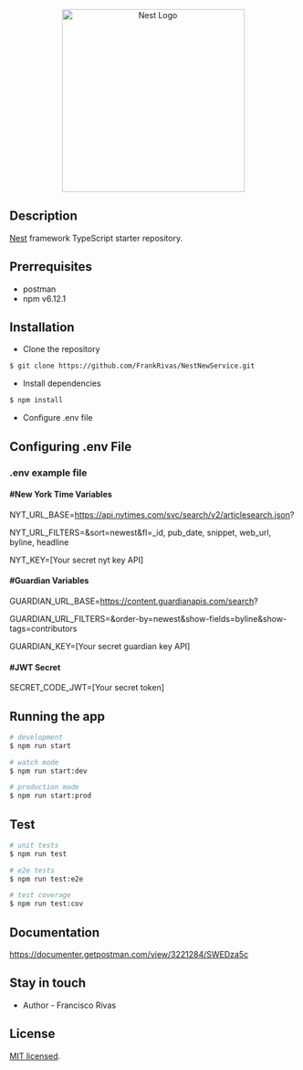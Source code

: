 <p align="center">
  <a href="http://nestjs.com/" target="blank"><img src="https://nestjs.com/img/logo_text.svg" width="320" alt="Nest Logo" /></a>
</p>

## Description

[Nest](https://github.com/nestjs/nest) framework TypeScript starter repository.

## Prerrequisites

- postman
- npm v6.12.1

## Installation

- Clone the repository

```bash
$ git clone https://github.com/FrankRivas/NestNewService.git
```

- Install dependencies

```bash
$ npm install
```

- Configure .env file

## Configuring .env File

### .env example file

#### #New York Time Variables

NYT_URL_BASE=https://api.nytimes.com/svc/search/v2/articlesearch.json?

NYT_URL_FILTERS=&sort=newest&fl=\_id, pub_date, snippet, web_url, byline, headline

NYT_KEY=[Your secret nyt key API]

#### #Guardian Variables

GUARDIAN_URL_BASE=https://content.guardianapis.com/search?

GUARDIAN_URL_FILTERS=&order-by=newest&show-fields=byline&show-tags=contributors

GUARDIAN_KEY=[Your secret guardian key API]

#### #JWT Secret

SECRET_CODE_JWT=[Your secret token]

## Running the app

```bash
# development
$ npm run start

# watch mode
$ npm run start:dev

# production mode
$ npm run start:prod
```

## Test

```bash
# unit tests
$ npm run test

# e2e tests
$ npm run test:e2e

# test coverage
$ npm run test:cov
```

## Documentation

https://documenter.getpostman.com/view/3221284/SWEDza5c

## Stay in touch

- Author - Francisco Rivas

## License

[MIT licensed](LICENSE).
